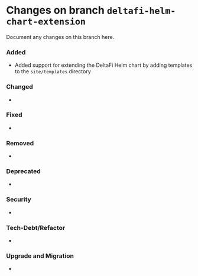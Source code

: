 # Changes on branch `deltafi-helm-chart-extension`
Document any changes on this branch here.
### Added
- Added support for extending the DeltaFi Helm chart by adding templates to the `site/templates` directory 

### Changed
- 

### Fixed
- 

### Removed
- 

### Deprecated
- 

### Security
- 

### Tech-Debt/Refactor
- 

### Upgrade and Migration
- 
